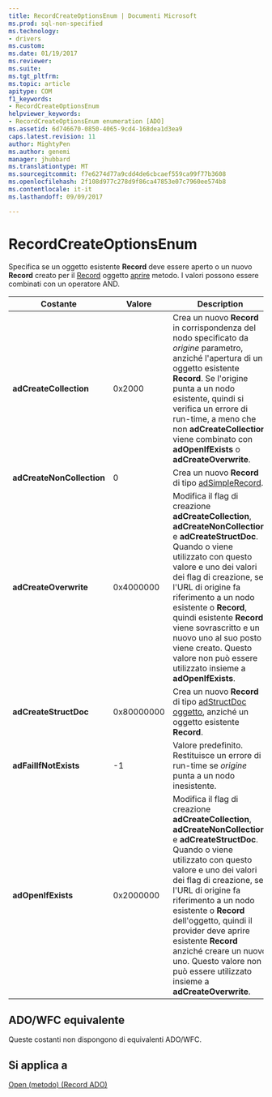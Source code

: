 ```yaml
---
title: RecordCreateOptionsEnum | Documenti Microsoft
ms.prod: sql-non-specified
ms.technology:
- drivers
ms.custom: 
ms.date: 01/19/2017
ms.reviewer: 
ms.suite: 
ms.tgt_pltfrm: 
ms.topic: article
apitype: COM
f1_keywords:
- RecordCreateOptionsEnum
helpviewer_keywords:
- RecordCreateOptionsEnum enumeration [ADO]
ms.assetid: 6d746670-0850-4065-9cd4-168dea1d3ea9
caps.latest.revision: 11
author: MightyPen
ms.author: genemi
manager: jhubbard
ms.translationtype: MT
ms.sourcegitcommit: f7e6274d77a9cdd4de6cbcaef559ca99f77b3608
ms.openlocfilehash: 2f108d977c278d9f86ca47853e07c7960ee574b8
ms.contentlocale: it-it
ms.lasthandoff: 09/09/2017

---
```

# <a name="recordcreateoptionsenum"></a>RecordCreateOptionsEnum
Specifica se un oggetto esistente **Record** deve essere aperto o un nuovo **Record** creato per il [Record](../../../ado/reference/ado-api/record-object-ado.md) oggetto [aprire](../../../ado/reference/ado-api/open-method-ado-record.md) metodo. I valori possono essere combinati con un operatore AND.  
  
|Costante|Valore|Description|  
|--------------|-----------|-----------------|  
|**adCreateCollection**|0x2000|Crea un nuovo **Record** in corrispondenza del nodo specificato da *origine* parametro, anziché l'apertura di un oggetto esistente **Record**. Se l'origine punta a un nodo esistente, quindi si verifica un errore di run-time, a meno che non **adCreateCollection** viene combinato con **adOpenIfExists** o **adCreateOverwrite**.|  
|**adCreateNonCollection**|0|Crea un nuovo **Record** di tipo [adSimpleRecord](../../../ado/reference/ado-api/recordtypeenum.md).|  
|**adCreateOverwrite**|0x4000000|Modifica il flag di creazione **adCreateCollection**, **adCreateNonCollection**, e **adCreateStructDoc**. Quando o viene utilizzato con questo valore e uno dei valori dei flag di creazione, se l'URL di origine fa riferimento a un nodo esistente o **Record**, quindi esistente **Record** viene sovrascritto e un nuovo uno al suo posto viene creato. Questo valore non può essere utilizzato insieme a **adOpenIfExists**.|  
|**adCreateStructDoc**|0x80000000|Crea un nuovo **Record** di tipo [adStructDoc oggetto](../../../ado/reference/ado-api/recordtypeenum.md), anziché un oggetto esistente **Record**.|  
|**adFailIfNotExists**|-1|Valore predefinito. Restituisce un errore di run-time se *origine* punta a un nodo inesistente.|  
|**adOpenIfExists**|0x2000000|Modifica il flag di creazione **adCreateCollection**, **adCreateNonCollection**, e **adCreateStructDoc**. Quando o viene utilizzato con questo valore e uno dei valori dei flag di creazione, se l'URL di origine fa riferimento a un nodo esistente o **Record** dell'oggetto, quindi il provider deve aprire esistente **Record** anziché creare un nuovo uno. Questo valore non può essere utilizzato insieme a **adCreateOverwrite**.|  
  
## <a name="adowfc-equivalent"></a>ADO/WFC equivalente  
 Queste costanti non dispongono di equivalenti ADO/WFC.  
  
## <a name="applies-to"></a>Si applica a  
 [Open (metodo) (Record ADO)](../../../ado/reference/ado-api/open-method-ado-record.md)
